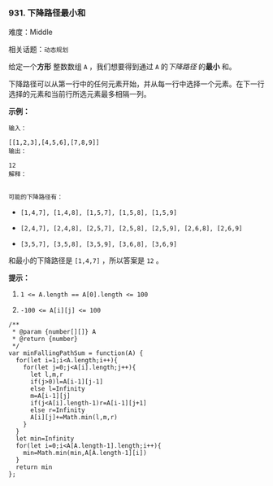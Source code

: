 ### 931. 下降路径最小和

难度：Middle

相关话题：`动态规划`

给定一个**方形** 整数数组 `A` ，我们想要得到通过  `A`  的*下降路径* 的**最小** 和。



下降路径可以从第一行中的任何元素开始，并从每一行中选择一个元素。在下一行选择的元素和当前行所选元素最多相隔一列。







**示例：** 





```
输入：

[[1,2,3],[4,5,6],[7,8,9]]
输出：

12
解释：


可能的下降路径有：

```



* `[1,4,7], [1,4,8], [1,5,7], [1,5,8], [1,5,9]`

* `[2,4,7], [2,4,8], [2,5,7], [2,5,8], [2,5,9], [2,6,8], [2,6,9]`

* `[3,5,7], [3,5,8], [3,5,9], [3,6,8], [3,6,9]`





和最小的下降路径是 `[1,4,7]` ，所以答案是 `12` 。







**提示：** 




1.  `1 <= A.length == A[0].length <= 100` 

2.  `-100 <= A[i][j] <= 100` 






```
/**
 * @param {number[][]} A
 * @return {number}
 */
var minFallingPathSum = function(A) {
  for(let i=1;i<A.length;i++){
    for(let j=0;j<A[i].length;j++){
      let l,m,r
      if(j>0)l=A[i-1][j-1]
      else l=Infinity
      m=A[i-1][j]
      if(j<A[i].length-1)r=A[i-1][j+1]
      else r=Infinity
      A[i][j]+=Math.min(l,m,r)
    }
  }
  let min=Infinity
  for(let i=0;i<A[A.length-1].length;i++){
    min=Math.min(min,A[A.length-1][i])
  }
  return min
};



```

